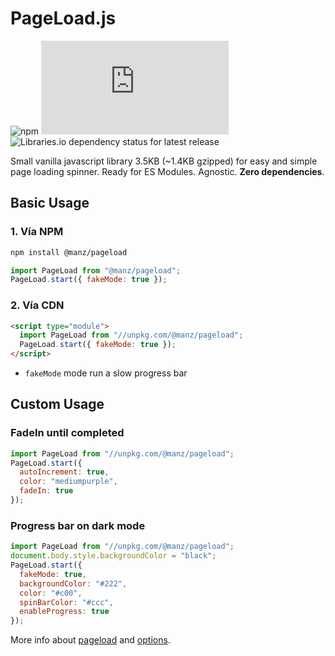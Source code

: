# PageLoad.js

![npm](https://img.shields.io/npm/v/@manz/pageload)
![GitHub file size in bytes](https://img.shields.io/github/size/manzdev/pageload/lib/pageload.min.js)
![Libraries.io dependency status for latest release](https://img.shields.io/librariesio/release/npm/@manz/pageload)

Small vanilla javascript library 3.5KB (~1.4KB gzipped) for easy and simple page loading spinner.
Ready for ES Modules. Agnostic. **Zero dependencies**.

## Basic Usage

### 1. Vía NPM

```bash
npm install @manz/pageload
```

```js
import PageLoad from "@manz/pageload";
PageLoad.start({ fakeMode: true });
```

### 2. Vía CDN

```html
<script type="module">
  import PageLoad from "//unpkg.com/@manz/pageload";
  PageLoad.start({ fakeMode: true });
</script>
```

- `fakeMode` mode run a slow progress bar

## Custom Usage

### FadeIn until completed

```js
import PageLoad from "//unpkg.com/@manz/pageload";
PageLoad.start({
  autoIncrement: true,
  color: "mediumpurple",
  fadeIn: true
});
```

### Progress bar on dark mode

```js
import PageLoad from "//unpkg.com/@manz/pageload";
document.body.style.backgroundColor = "black";
PageLoad.start({
  fakeMode: true,
  backgroundColor: "#222",
  color: "#c00",
  spinBarColor: "#ccc",
  enableProgress: true
});
```

More info about [pageload](https://manzdev.github.io/pageload) and [options](https://manzdev.github.io/pageload/#options).
